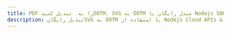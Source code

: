 ---title: PDF را به  تبدیل کنیدDOTM، SVG به DOTM مبدل رایگان یا Nodejs SDKdescription: تبدیل رایگانSVG به DOTM با استفاده از Nodejs Cloud APIs & SDK همچنین اسناد PDF را در Cloud ایجاد، ویرایش و رندر کنید.---